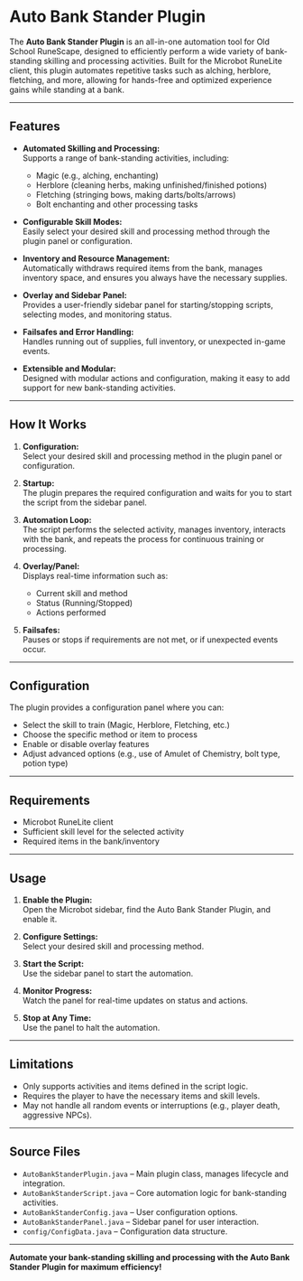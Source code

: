 ﻿# Auto Bank Stander Plugin

The **Auto Bank Stander Plugin** is an all-in-one automation tool for Old School RuneScape, designed to efficiently perform a wide variety of bank-standing skilling and processing activities. Built for the Microbot RuneLite client, this plugin automates repetitive tasks such as alching, herblore, fletching, and more, allowing for hands-free and optimized experience gains while standing at a bank.

---

## Features

- **Automated Skilling and Processing:**  
  Supports a range of bank-standing activities, including:
    - Magic (e.g., alching, enchanting)
    - Herblore (cleaning herbs, making unfinished/finished potions)
    - Fletching (stringing bows, making darts/bolts/arrows)
    - Bolt enchanting and other processing tasks

- **Configurable Skill Modes:**  
  Easily select your desired skill and processing method through the plugin panel or configuration.

- **Inventory and Resource Management:**  
  Automatically withdraws required items from the bank, manages inventory space, and ensures you always have the necessary supplies.

- **Overlay and Sidebar Panel:**  
  Provides a user-friendly sidebar panel for starting/stopping scripts, selecting modes, and monitoring status.

- **Failsafes and Error Handling:**  
  Handles running out of supplies, full inventory, or unexpected in-game events.

- **Extensible and Modular:**  
  Designed with modular actions and configuration, making it easy to add support for new bank-standing activities.

---

## How It Works

1. **Configuration:**  
   Select your desired skill and processing method in the plugin panel or configuration.

2. **Startup:**  
   The plugin prepares the required configuration and waits for you to start the script from the sidebar panel.

3. **Automation Loop:**  
   The script performs the selected activity, manages inventory, interacts with the bank, and repeats the process for continuous training or processing.

4. **Overlay/Panel:**  
   Displays real-time information such as:
    - Current skill and method
    - Status (Running/Stopped)
    - Actions performed

5. **Failsafes:**  
   Pauses or stops if requirements are not met, or if unexpected events occur.

---

## Configuration

The plugin provides a configuration panel where you can:

- Select the skill to train (Magic, Herblore, Fletching, etc.)
- Choose the specific method or item to process
- Enable or disable overlay features
- Adjust advanced options (e.g., use of Amulet of Chemistry, bolt type, potion type)

---

## Requirements

- Microbot RuneLite client
- Sufficient skill level for the selected activity
- Required items in the bank/inventory

---

## Usage

1. **Enable the Plugin:**  
   Open the Microbot sidebar, find the Auto Bank Stander Plugin, and enable it.

2. **Configure Settings:**  
   Select your desired skill and processing method.

3. **Start the Script:**  
   Use the sidebar panel to start the automation.

4. **Monitor Progress:**  
   Watch the panel for real-time updates on status and actions.

5. **Stop at Any Time:**  
   Use the panel to halt the automation.

---

## Limitations

- Only supports activities and items defined in the script logic.
- Requires the player to have the necessary items and skill levels.
- May not handle all random events or interruptions (e.g., player death, aggressive NPCs).

---

## Source Files

- `AutoBankStanderPlugin.java` – Main plugin class, manages lifecycle and integration.
- `AutoBankStanderScript.java` – Core automation logic for bank-standing activities.
- `AutoBankStanderConfig.java` – User configuration options.
- `AutoBankStanderPanel.java` – Sidebar panel for user interaction.
- `config/ConfigData.java` – Configuration data structure.

---

**Automate your bank-standing skilling and processing with the Auto Bank Stander Plugin for maximum efficiency!**